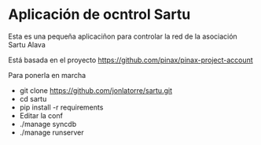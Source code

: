 Aplicación de ocntrol Sartu
=====================


Esta es una pequeña aplicaciñon para controlar la red de la asociación Sartu Alava

Está basada en el proyecto https://github.com/pinax/pinax-project-account

Para ponerla en marcha
 * git clone https://github.com/jonlatorre/sartu.git
 * cd sartu
 * pip install -r requirements
 * Editar la conf
 * ./manage syncdb
 * ./manage runserver
